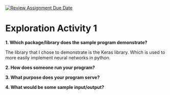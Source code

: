 [![Review Assignment Due Date](https://classroom.github.com/assets/deadline-readme-button-24ddc0f5d75046c5622901739e7c5dd533143b0c8e959d652212380cedb1ea36.svg)](https://classroom.github.com/a/FJiO-WNb)
# Exploration Activity 1

**1. Which package/library does the sample program demonstrate?**

The library that I chose to demonstrate is the Keras library. Which is used to more easily implement neural networks in python.

**2. How does someone run your program?**



**3. What purpose does your program serve?**



**4. What would be some sample input/output?**
